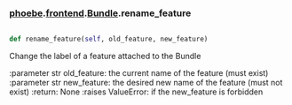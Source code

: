 ### [phoebe](phoebe.md).[frontend](phoebe.frontend.md).[Bundle](phoebe.frontend.Bundle.md).rename_feature

```py

def rename_feature(self, old_feature, new_feature)

```



Change the label of a feature attached to the Bundle

:parameter str old_feature: the current name of the feature
    (must exist)
:parameter str new_feature: the desired new name of the feature
    (must not exist)
:return: None
:raises ValueError: if the new_feature is forbidden

